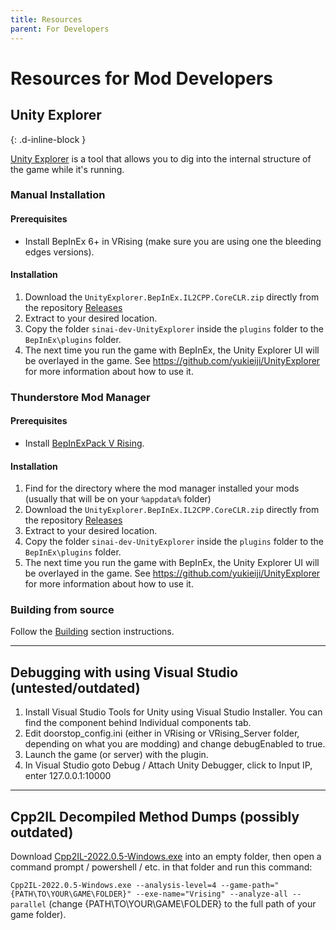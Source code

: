 ```yaml
---
title: Resources
parent: For Developers
---
```


# Resources for Mod Developers

## Unity Explorer
{: .d-inline-block }

[Unity Explorer](https://github.com/yukieiji/UnityExplorer) is a tool that allows you to dig into the internal structure of the game while it's running.

### Manual Installation
#### Prerequisites
- Install BepInEx 6+ in VRising (make sure you are using one the bleeding edges versions).
 
#### Installation
1. Download the `UnityExplorer.BepInEx.IL2CPP.CoreCLR.zip` directly from the repository [Releases](https://github.com/yukieiji/UnityExplorer/releases)
2. Extract to your desired location.
3. Copy the folder `sinai-dev-UnityExplorer` inside the `plugins` folder to the `BepInEx\plugins` folder.
4. The next time you run the game with BepInEx, the Unity Explorer UI will be overlayed in the game. See https://github.com/yukieiji/UnityExplorer for more information about how to use it.

### Thunderstore Mod Manager
#### Prerequisites
- Install [BepInExPack V Rising](https://thunderstore.io/c/v-rising/p/BepInEx/BepInExPack_V_Rising/).

#### Installation
1. Find for the directory where the mod manager installed your mods (usually that will be on your `%appdata%` folder)
2. Download the `UnityExplorer.BepInEx.IL2CPP.CoreCLR.zip` directly from the repository [Releases](https://github.com/yukieiji/UnityExplorer/releases)
3. Extract to your desired location.
4. Copy the folder `sinai-dev-UnityExplorer` inside the `plugins` folder to the `BepInEx\plugins` folder.
5. The next time you run the game with BepInEx, the Unity Explorer UI will be overlayed in the game. See https://github.com/yukieiji/UnityExplorer for more information about how to use it.

### Building from source
Follow the [Building](https://github.com/yukieiji/UnityExplorer?tab=readme-ov-file#building) section instructions.

---

## Debugging with using Visual Studio (untested/outdated)
1. Install Visual Studio Tools for Unity using Visual Studio Installer. You can find the component behind Individual components tab.
2. Edit doorstop_config.ini (either in VRising or VRising_Server folder, depending on what you are modding) and change debugEnabled to true.
3. Launch the game (or server) with the plugin.
4. In Visual Studio goto Debug / Attach Unity Debugger, click to Input IP, enter 127.0.0.1:10000

---

## Cpp2IL Decompiled Method Dumps (possibly outdated)
Download [Cpp2IL-2022.0.5-Windows.exe](https://github.com/SamboyCoding/Cpp2IL/releases/tag/2022.0.5) into an empty folder, then open a command prompt / powershell / etc. in that folder and run this command:

`Cpp2IL-2022.0.5-Windows.exe --analysis-level=4 --game-path="{PATH\TO\YOUR\GAME\FOLDER}" --exe-name="Vrising" --analyze-all --parallel` (change {PATH\TO\YOUR\GAME\FOLDER} to the full path of your game folder). 
